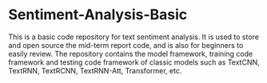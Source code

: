 # Sentiment-Analysis-Basic
This is a basic code repository for text sentiment analysis. It is used to store and open source the mid-term report code, and is also for beginners to easily review. The repository contains the model framework, training code framework and testing code framework of classic models such as TextCNN, TextRNN, TextRCNN, TextRNN-Att, Transformer, etc.
